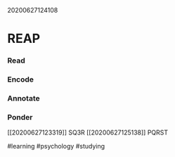 20200627124108

# REAP

### Read
### Encode
### Annotate
### Ponder

[[20200627123319]] SQ3R
[[20200627125138]] PQRST 

#learning #psychology #studying

